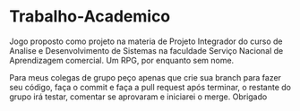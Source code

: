 # Trabalho-Academico


Jogo proposto como projeto na materia de Projeto Integrador do curso de Analise e Desenvolvimento de Sistemas na faculdade Serviço Nacional de Aprendizagem comercial.
Um RPG, por enquanto sem nome.

Para meus colegas de grupo peço apenas que crie sua branch para fazer seu código, faça o commit e faça a pull request após terminar, o restante do grupo irá testar, comentar se aprovaram e iniciarei o merge. Obrigado
